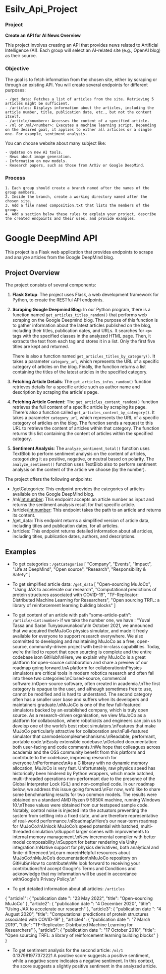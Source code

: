 # Esilv_Api_Project

### Project
**Create an API for AI News Overview**

This project involves creating an API that provides news related to Artificial Intelligence (AI). Each group will select an AI-related site (e.g., OpenAI blog) as their source.

### Objective

The goal is to fetch information from the chosen site, either by scraping or through an existing API. You will create several endpoints for different purposes:

    - /get_data: Fetches a list of articles from the site. Retrieving 5 articles might be sufficient.
    - /articles: Displays information about the articles, including the article number, title, publication date, etc., but not the content itself.
    - /article/<number>: Accesses the content of a specified article.
    - /ml or /ml/<number>: Executes a machine learning script. Depending on the desired goal, it applies to either all articles or a single one. For example, sentiment analysis.

You can choose website about many subject like:

    - Updates on new AI tools.
    - News about image generation.
    - Information on new models.
    - Research papers, such as those from ArXiv or Google DeepMind.



### Process

    1. Each group should create a branch named after the names of the group members.
    2. Inside the branch, create a working directory named after the chosen site.
    3. Add a file named composition.txt that lists the members of the group.
    4. Add a section below these rules to explain your project, describe the created endpoints and their uses, and provide examples.


# Google DeepMind API

This project is a Flask web application that provides endpoints to scrape and analyze articles from the Google DeepMind blog.

## Project Overview

The project consists of several components:

1. **Flask Setup**: The project uses Flask, a web development framework for Python, to create the RESTful API endpoints.

2. **Scraping Google Deepmind Blog**: In our Python program, there is a function named `get_articles_titles_random()` that performs web scraping on the Google Deepmind blog. The purpose of this function is to gather information about the latest articles published on the blog, including their titles, publication dates, and URLs. It searches for `<p>` tags with the specified classes in the analyzed HTML page. Then, it extracts the text from each tag and stores it in a list. Only the first five titles are kept and returned.

   There is also a function named `get_articles_titles_by_category()`. It takes a parameter `category_url`, which represents the URL of a specific category of articles on the blog. Finally, the function returns a list containing the titles of the latest articles in the specified category.

3. **Fetching Article Details**: The `get_articles_infos_random()` function retrieves details for a specific article such as author name and description by scraping the article's page.

4. **Fetching Article Content**: The `get_articles_content_random()` function retrieves the full content of a specific article by scraping its page. There's also a function called `get_articles_content_by_category()`. It takes a parameter `category_url`, which represents the URL of a specific category of articles on the blog. The function sends a request to this URL to retrieve the content of articles within that category. The function returns this list containing the content of articles within the specified category.

5. **Sentiment Analysis**: The `analyze_sentiment_total()` function uses TextBlob to perform sentiment analysis on the content of articles, categorizing it as positive, negative, or neutral based on polarity. The `analyze_sentiment()` function uses TextBlob also to perform sentiment analysis on the content of the article we choose (by the number).


The project offers the following endpoints:

- /getCategories: This endpoint provides the categories of articles available on the Google DeepMind blog.
- /ml/<int:number>: This endpoint accepts an article number as input and returns the sentiment analysis result for that specific article.
- /article/<int:number>: This endpoint takes the path to an article and returns its content.
- /get_data: This endpoint returns a simplified version of article data, including titles and publication dates, for all articles.
- /articles: This endpoint returns detailed information about all articles, including titles, publication dates, authors, and descriptions.


## Examples
- To get categories : `/getCategories`
[
  "Company",
  "Events",
  "Impact",
  "Life at DeepMind",
  "Open source",
  "Research",
  "Responsibility & Safety"
]

- To get simplified article data: `/get_data`
[
  "Open-sourcing MuJoCo",
  "Using JAX to accelerate our research",
  "Computational predictions of protein structures associated with COVID-19",
  "TF-Replicator: Distributed Machine Learning for Researchers",
  "Open sourcing TRFL: a library of reinforcement learning building blocks"
]

- To get content of an article with path "some-article-path": `/article/<int:number>`
if we take the number one, we have :
"Yuval Tassa and Saran Tunyasuvunakool\nIn October 2021, we announced that we acquired theMuJoCo physics simulator, and made it freely available for everyone to support research everywhere. We also committed to developing and maintaining MuJoCo as a free, open-source, community-driven project with best-in-class capabilities. Today, we’re thrilled to report that open sourcing is complete and the entire codebase ison GitHub!\nHere, we explain why MuJoCo is a great platform for open-source collaboration and share a preview of our roadmap going forward.\nA platform for collaboration\nPhysics simulators are critical tools in modern robotics research and often fall into these two categories:\nClosed-source, commercial software.\nOpen-source software, often created in academia.\nThe first category is opaque to the user, and although sometimes free to use, cannot be modified and is hard to understand. The second category often has a smaller user base and suffers when its developers and maintainers graduate.\nMuJoCo is one of the few full-featured simulators backed by an established company, which is truly open source. As a research-driven organisation, we view MuJoCo as a platform for collaboration, where roboticists and engineers can join us to develop one of the world’s best robot simulators.\nFeatures that make MuJoCo particularly attractive for collaboration are:\nFull-featured simulator that canmodelcomplexmechanisms.\nReadable, performant, portable code.\nEasily extensible codebase.\nDetailed documentation: both user-facing and code comments.\nWe hope that colleagues across academia and the OSS community benefit from this platform and contribute to the codebase, improving research for everyone.\nPerformance\nAs a C library with no dynamic memory allocation, MuJoCo is very fast. Unfortunately, raw physics speed has historically been hindered by Python wrappers, which made batched, multi-threaded operations non-performant due to the presence of the Global Interpreter Lock (GIL) and non-compiled code. In our roadmap below, we address this issue going forward.\nFor now, we’d like to share some benchmarking results for two common models. The results were obtained on a standard AMD Ryzen 9 5950X machine, running Windows 10.\nThese values were obtained from our testspeed sample code. Notably, control noise is injected into the actuators preventing the system from settling into a fixed state, and are therefore representative of real-world performance.\nRoadmap\nHere’s our near-term roadmap for MuJoCo:\nUnlock MuJoCo’s speed potential with batched, multi-threaded simulation.\nSupport larger scenes with improvements to internal memory management.\nNew incremental compiler with better model composability.\nSupport for better rendering via Unity integration.\nNative support for physics derivatives, both analytical and finite-differenced.\nLearn more\nHelpful resources about MuJoCo:\nMuJoCo’s documentation\nMuJoCo repository on GitHub\nHow to contribute\nWe look forward to receiving your contributions!\nI accept Google's Terms and Conditions and acknowledge that my information will be used in accordance withGoogle's Privacy Policy.\n"

- To get detailed information about all articles: `/articles`

{
  "article1": {
    "publication date ": "23 May 2022",
    "title": "Open-sourcing MuJoCo"
  },
  "article2": {
    "publication date ": "4 December 2020",
    "title": "Using JAX to accelerate our research"
  },
  "article3": {
    "publication date ": "4 August 2020",
    "title": "Computational predictions of protein structures associated with COVID-19"
  },
  "article4": {
    "publication date ": "7 March 2019",
    "title": "TF-Replicator: Distributed Machine Learning for Researchers"
  },
  "article5": {
    "publication date ": "17 October 2018",
    "title": "Open sourcing TRFL: a library of reinforcement learning building blocks"
  }
}

- To get sentiment analysis for the second article: `/ml/1`
0.137981977372221
A positive score suggests a positive sentiment, while a negative score indicates a negative sentiment. In this context, the score suggests a slightly positive sentiment in the analyzed article.






